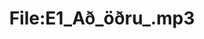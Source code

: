 ---
title: File:E1_Að_öðru_.mp3
recording of: Að öðru ...
reading speed: slow
speaker: E
license: CC0
---